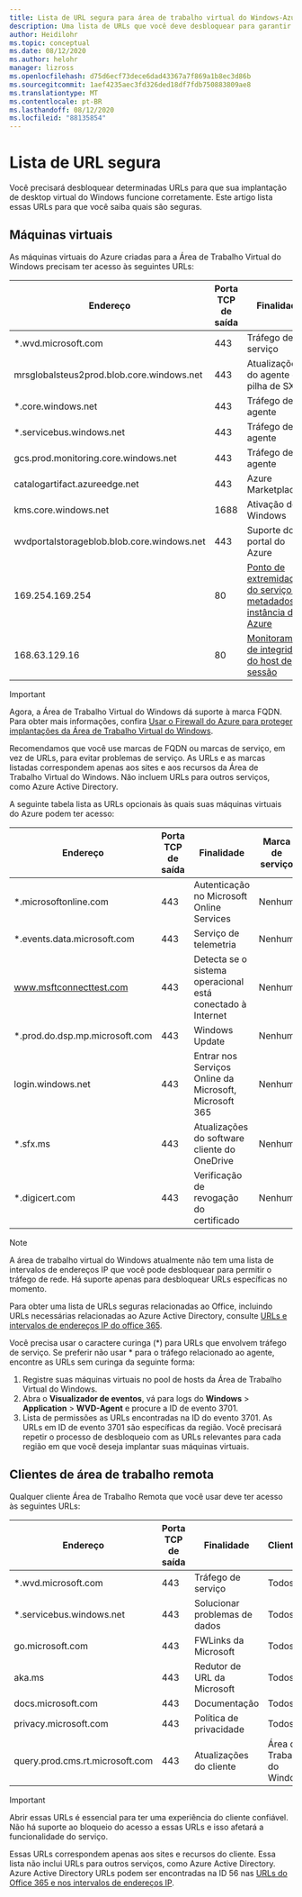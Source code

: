 ```yaml
---
title: Lista de URL segura para área de trabalho virtual do Windows-Azure
description: Uma lista de URLs que você deve desbloquear para garantir que sua implantação de área de trabalho virtual do Windows funcione conforme o esperado.
author: Heidilohr
ms.topic: conceptual
ms.date: 08/12/2020
ms.author: helohr
manager: lizross
ms.openlocfilehash: d75d6ecf73dece6dad43367a7f869a1b8ec3d86b
ms.sourcegitcommit: 1aef4235aec3fd326ded18df7fdb750883809ae8
ms.translationtype: MT
ms.contentlocale: pt-BR
ms.lasthandoff: 08/12/2020
ms.locfileid: "88135854"
---
```

# <a name="safe-url-list"></a>Lista de URL segura

Você precisará desbloquear determinadas URLs para que sua implantação de desktop virtual do Windows funcione corretamente. Este artigo lista essas URLs para que você saiba quais são seguras.

## <a name="virtual-machines"></a>Máquinas virtuais

As máquinas virtuais do Azure criadas para a Área de Trabalho Virtual do Windows precisam ter acesso às seguintes URLs:

|Endereço|Porta TCP de saída|Finalidade|Marca de serviço|
|---|---|---|---|
|*.wvd.microsoft.com|443|Tráfego de serviço|WindowsVirtualDesktop|
|mrsglobalsteus2prod.blob.core.windows.net|443|Atualizações do agente e da pilha de SXS|AzureCloud|
|*.core.windows.net|443|Tráfego de agente|AzureCloud|
|*.servicebus.windows.net|443|Tráfego de agente|AzureCloud|
|gcs.prod.monitoring.core.windows.net|443|Tráfego de agente|AzureCloud|
|catalogartifact.azureedge.net|443|Azure Marketplace|AzureCloud|
|kms.core.windows.net|1688|Ativação do Windows|Internet|
|wvdportalstorageblob.blob.core.windows.net|443|Suporte do portal do Azure|AzureCloud|
| 169.254.169.254 | 80 | [Ponto de extremidade do serviço de metadados de instância do Azure](../virtual-machines/windows/instance-metadata-service.md) | N/D |
| 168.63.129.16 | 80 | [Monitoramento de integridade do host de sessão](../virtual-network/security-overview.md#azure-platform-considerations) | N/D |

>[!IMPORTANT]
>Agora, a Área de Trabalho Virtual do Windows dá suporte à marca FQDN. Para obter mais informações, confira [Usar o Firewall do Azure para proteger implantações da Área de Trabalho Virtual do Windows](../firewall/protect-windows-virtual-desktop.md).
>
>Recomendamos que você use marcas de FQDN ou marcas de serviço, em vez de URLs, para evitar problemas de serviço. As URLs e as marcas listadas correspondem apenas aos sites e aos recursos da Área de Trabalho Virtual do Windows. Não incluem URLs para outros serviços, como Azure Active Directory.

A seguinte tabela lista as URLs opcionais às quais suas máquinas virtuais do Azure podem ter acesso:

|Endereço|Porta TCP de saída|Finalidade|Marca de serviço|
|---|---|---|---|
|*.microsoftonline.com|443|Autenticação no Microsoft Online Services|Nenhum|
|*.events.data.microsoft.com|443|Serviço de telemetria|Nenhum|
|www.msftconnecttest.com|443|Detecta se o sistema operacional está conectado à Internet|Nenhum|
|*.prod.do.dsp.mp.microsoft.com|443|Windows Update|Nenhum|
|login.windows.net|443|Entrar nos Serviços Online da Microsoft, Microsoft 365|Nenhum|
|*.sfx.ms|443|Atualizações do software cliente do OneDrive|Nenhum|
|*.digicert.com|443|Verificação de revogação do certificado|Nenhum|

>[!NOTE]
>A área de trabalho virtual do Windows atualmente não tem uma lista de intervalos de endereços IP que você pode desbloquear para permitir o tráfego de rede. Há suporte apenas para desbloquear URLs específicas no momento.
>
>Para obter uma lista de URLs seguras relacionadas ao Office, incluindo URLs necessárias relacionadas ao Azure Active Directory, consulte [URLs e intervalos de endereços IP do office 365](/office365/enterprise/urls-and-ip-address-ranges).
>
>Você precisa usar o caractere curinga (*) para URLs que envolvem tráfego de serviço. Se preferir não usar * para o tráfego relacionado ao agente, encontre as URLs sem curinga da seguinte forma:
>
>1. Registre suas máquinas virtuais no pool de hosts da Área de Trabalho Virtual do Windows.
>2. Abra o **Visualizador de eventos**, vá para logs do **Windows**  >  **Application**  >  **WVD-Agent** e procure a ID de evento 3701.
>3. Lista de permissões as URLs encontradas na ID do evento 3701. As URLs em ID de evento 3701 são específicas da região. Você precisará repetir o processo de desbloqueio com as URLs relevantes para cada região em que você deseja implantar suas máquinas virtuais.

## <a name="remote-desktop-clients"></a>Clientes de área de trabalho remota

Qualquer cliente Área de Trabalho Remota que você usar deve ter acesso às seguintes URLs:

|Endereço|Porta TCP de saída|Finalidade|Cliente(s)|
|---|---|---|---|
|*.wvd.microsoft.com|443|Tráfego de serviço|Todos|
|*.servicebus.windows.net|443|Solucionar problemas de dados|Todos|
|go.microsoft.com|443|FWLinks da Microsoft|Todos|
|aka.ms|443|Redutor de URL da Microsoft|Todos|
|docs.microsoft.com|443|Documentação|Todos|
|privacy.microsoft.com|443|Política de privacidade|Todos|
|query.prod.cms.rt.microsoft.com|443|Atualizações do cliente|Área de Trabalho do Windows|

>[!IMPORTANT]
>Abrir essas URLs é essencial para ter uma experiência do cliente confiável. Não há suporte ao bloqueio do acesso a essas URLs e isso afetará a funcionalidade do serviço.
>
>Essas URLs correspondem apenas aos sites e recursos do cliente. Essa lista não inclui URLs para outros serviços, como Azure Active Directory. Azure Active Directory URLs podem ser encontradas na ID 56 nas [URLs do Office 365 e nos intervalos de endereços IP](/office365/enterprise/urls-and-ip-address-ranges#microsoft-365-common-and-office-online).
